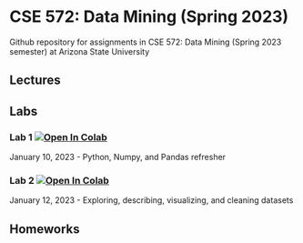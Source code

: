 # CSE 572: Data Mining (Spring 2023)
Github repository for assignments in CSE 572: Data Mining (Spring 2023 semester) at Arizona State University

## Lectures
<!--
### Lecture 1
Introduction to Data Mining [[slides]](https://docs.google.com/presentation/d/e/2PACX-1vQLrdgIC1MQRU4dPc4nNAI_ahNAefuEQGfaIODWCfzlQQZn5PvgRl9bkD7OmRMX_TMACXtanidq_aJ5/pub?start=false&loop=false&delayms=3000)

### Lecture 2
Know your data [[slides]](https://docs.google.com/presentation/d/e/2PACX-1vROcWS6-r8UGZFSAD0Ul_irKzzFVbvFErCROrydCZfTvTFTJM2eXJBvzaLK_q2uVFRmS4RoHu4l7mHO/pub?start=false&loop=false&delayms=3000)

### Lecture 3
Dataset preparation [[slides]](https://docs.google.com/presentation/d/e/2PACX-1vT-xPGsio4Q1VxqIEJGQ3YRTjX0BFskrRNPS6_jMzPiwdSCfDiDuwBGzVLRmfHNQiBHFoJ09hth0ftT/pub?start=false&loop=false&delayms=3000)

### Lecture 4
Nearest neighbor classifiers [[slides]](https://docs.google.com/presentation/d/e/2PACX-1vRkjj2XpvuGmRDpBo1mUMCeukN2UMSCVbh4VrSUp6GmoPhIQ5-e-DZQIztc3amf5ZGt51RuUxWOl5iW/pub?start=false&loop=false&delayms=3000)

### Lecture 5
Tree-based classifiers [[slides]](https://docs.google.com/presentation/d/e/2PACX-1vS_N36Vla6MxMifWD3sMccIDCIpoiSPrMi1FFmOnEeMclQwgLBNYgp5oNpB-Iu9s5aFjRUGGuh5eelw/pub?start=false&loop=false&delayms=3000)

### Lecture 6
Naive Bayes classifier [[slides]](https://docs.google.com/presentation/d/e/2PACX-1vR9IrdIVw6swMz-YLSzcJKCUEDEbjmr1JXxcCic08N4IDPaiZKt4llKxR6Qa40JTmdqEucOH_0uq1sH/pub?start=false&loop=false&delayms=3000)

### Lecture 7
Support vector machines [[slides]](https://docs.google.com/presentation/d/e/2PACX-1vTYUl4Ery8725zCH7jhPIrgdko7HTpJ7bgdqJ_W2nBLk3q2665GglHqSfKCKQMb1ipIG_Wftyb8SntU/pub?start=false&loop=false&delayms=3000)

### Lecture 8
Logistic regression and neural networks [[slides]](https://docs.google.com/presentation/d/e/2PACX-1vT8RsAUYh9OPPH6ILSYJ3j_bdP3zXSgffkYzZosi0zbYtEs7wOT-I0IDN_lSXDmjxpjY9wZMi96Ls1W/pub?start=false&loop=false&delayms=3000)

### Lecture 9
Neural networks [[slides]](https://docs.google.com/presentation/d/e/2PACX-1vTexpzAMh1_ICoMje5CeLDqooLhjXZGV8FtZJV3jSwzo_djkGtARCP8ngVDKYFH5XPpW8j39zyldshS/pub?start=false&loop=false&delayms=3000)

### Lecture 10
Ensemble methods [[slides]](https://docs.google.com/presentation/d/e/2PACX-1vSLKcU4AKu-kKxzeVI-HLn34S_hDCAUpGeLUGPF4iQuW6ElqXZj3Vm_emoEww4fbQA49f1X18U6etYY/pub?start=false&loop=false&delayms=3000)

### Lecture 11
Model selection [[slides]](https://docs.google.com/presentation/d/e/2PACX-1vRDw7IyaiZmSAPnim8hWiUbpThn1MHffsdWLUakjXwAotP9C3Gu5wgP1vfSWdzm7M-K4upk7xc76PI1/pub?start=false&loop=false&delayms=3000)

### Lecture 12
Dimensionality reduction (PCA) [[slides]](https://docs.google.com/presentation/d/e/2PACX-1vS4NkU7C04doObu97lZYqK0fE-3uhbUqAqE91ZNE5HDZORxzD8EQNUOPTMP47bOdAklIC0-xjbvUC4u/pub?start=false&loop=false&delayms=3000)

### Lecture 13
Non-linear dimensionality reduction [[slides]](https://docs.google.com/presentation/d/e/2PACX-1vSRulDWepatn4XnYlfj9oA1gPPfGPGc8hab9-Ya6WIMUKPHHzQdSiPjl-eXe1oYAvTgFhIhU2ZBOu9F/pub?start=false&loop=false&delayms=3000)

### Lecture 14
Pre-trained networks [[slides]](https://docs.google.com/presentation/d/e/2PACX-1vQeto2h0si6nbJ4tl18HfT8I_zSPhSYqlbQA_KnwwznL_nNCoV51lHiQohBBiHhQvRsTpnBcn9XWnuk/pub?start=false&loop=false&delayms=3000)

### Lecture 15
Clustering (including k-means) [[slides]](https://docs.google.com/presentation/d/e/2PACX-1vTnNw6KR7kRFvykyKQ_KYEOEzPGSuLjJug6AEu8rkoY9LH1-R5iVZdobMA00auWhjFFHcEAbkFRS9JN/pub?start=false&loop=false&delayms=3000)

### Lecture 16
Hierarchical and density-based clustering [[slides]](https://docs.google.com/presentation/d/e/2PACX-1vSZQ_wLOXKUrp1E57HKfY_FOAqkET5RkIpTpCHENKGvPgvj2U0KoDm922Xyc2OzxYjqWnwh-v3AUor0/pub?start=false&loop=false&delayms=3000)

### Lecture 17
Fuzzy clustering and cluster validity [[slides]](https://docs.google.com/presentation/d/e/2PACX-1vSdKQnBfbLB-8CjK9kCYE7b0vqHNsCrAYGs7JjyRVUjmIfIdv0KcJwasaSVMB_wZZSjtdAiuspZwlgX/pub?start=false&loop=false&delayms=3000)

### Lecture 18
Anomaly detection [[slides]](https://docs.google.com/presentation/d/e/2PACX-1vQzH6gxqbF4oA5HMUPqc5bnhEbVDsH3y0qGRuFaPAafuX4qunZkxXmSQ6Mi142GnCMHP-ZWeq4WEb20/pub?start=false&loop=false&delayms=3000)

### Lecture 19
Anomaly detection part 2 [[slides]](https://docs.google.com/presentation/d/e/2PACX-1vQeK1wqxUytMD43yJdDbVLvOa6slc275cA2Bbz_UDkotRc0QWqyMadpN5JKg5coZtD3LNcrM9rE6eFM/pub?start=true&loop=false&delayms=3000)

### Lecture 20
Anomaly detection part 3 [[slides]](https://docs.google.com/presentation/d/e/2PACX-1vRCucatwAFoJxpbCPwRipy3s20xqiOeaMc9tjT1x3cGHMYwbRYuxf3pgCDh0f0N39BU4csotaorcetJ/pub?start=false&loop=false&delayms=3000)

### Lecture 21
Research case study: anomaly detection [[slides]](https://docs.google.com/presentation/d/e/2PACX-1vQLWkB1C-t_rB8DYWhTD-_xYz0xDhcPCKF9rpjI_zW0ZDvhqwXzjYmLdxJaSoPXd-A7RHru9uQ24iBh/pub?start=false&loop=false&delayms=3000) -->

## Labs

### Lab 1 [![Open In Colab](https://colab.research.google.com/assets/colab-badge.svg)](https://colab.research.google.com/github/kerner-lab/cse572-spring2023/blob/main/labs/CSE572-Lab1.ipynb)
January 10, 2023 - Python, Numpy, and Pandas refresher

### Lab 2 [![Open In Colab](https://colab.research.google.com/assets/colab-badge.svg)](https://colab.research.google.com/github/kerner-lab/cse572-spring2023/blob/main/labs/CSE572-Lab2.ipynb)
January 12, 2023 - Exploring, describing, visualizing, and cleaning datasets

<!-- ### Lab 3 [![Open In Colab](https://colab.research.google.com/assets/colab-badge.svg)](https://colab.research.google.com/github/kerner-lab/cse572-fall2022/blob/main/labs/CSE572-Lab3.ipynb)
August 29, 2022 - Dataset preparation (sampling, splitting, and scaling)

### Lab 4 [![Open In Colab](https://colab.research.google.com/assets/colab-badge.svg)](https://colab.research.google.com/github/kerner-lab/cse572-fall2022/blob/main/labs/CSE572-Lab4.ipynb)
September 12, 2022 - Classification (k nearest neighbors, decision trees, and random forests)

### Lab 5 [![Open In Colab](https://colab.research.google.com/assets/colab-badge.svg)](https://colab.research.google.com/github/kerner-lab/cse572-fall2022/blob/main/labs/CSE572-Lab5.ipynb)
September 14, 2022 - Naive Bayes classifier

### Lab 6 [![Open In Colab](https://colab.research.google.com/assets/colab-badge.svg)](https://colab.research.google.com/github/kerner-lab/cse572-fall2022/blob/main/labs/CSE572-Lab6.ipynb)
September 19, 2022 - Support vector machines

### Lab 7 [![Open In Colab](https://colab.research.google.com/assets/colab-badge.svg)](https://colab.research.google.com/github/kerner-lab/cse572-fall2022/blob/main/labs/CSE572-Lab7.ipynb)
September 21, 2022 - Logistic regression

### Lab 8 [![Open In Colab](https://colab.research.google.com/assets/colab-badge.svg)](https://colab.research.google.com/github/kerner-lab/cse572-fall2022/blob/main/labs/CSE572-Lab8.ipynb)
September 26, 2022 - Neural networks

### Lab 9 [![Open In Colab](https://colab.research.google.com/assets/colab-badge.svg)](https://colab.research.google.com/github/kerner-lab/cse572-fall2022/blob/main/labs/CSE572-Lab9.ipynb)
September 28, 2022 - Ensemble methods

### Lab 10 [![Open In Colab](https://colab.research.google.com/assets/colab-badge.svg)](https://colab.research.google.com/github/kerner-lab/cse572-fall2022/blob/main/labs/CSE572-Lab10.ipynb)
October 3, 2022 - Model selection

### Lab 11 [![Open In Colab](https://colab.research.google.com/assets/colab-badge.svg)](https://colab.research.google.com/github/kerner-lab/cse572-fall2022/blob/main/labs/CSE572-Lab11.ipynb)
October 5, 2022 - Dimensionality reduction with PCA

### Lab 12 [![Open In Colab](https://colab.research.google.com/assets/colab-badge.svg)](https://colab.research.google.com/github/kerner-lab/cse572-fall2022/blob/main/labs/CSE572-Lab12.ipynb)
October 17, 2022 - Non-linear dimensionality reduction

### Lab 13 [![Open In Colab](https://colab.research.google.com/assets/colab-badge.svg)](https://colab.research.google.com/github/kerner-lab/cse572-fall2022/blob/main/labs/CSE572-Lab13.ipynb)
October 19, 2022 - Pre-trained networks

### Lab 14 [![Open In Colab](https://colab.research.google.com/assets/colab-badge.svg)](https://colab.research.google.com/github/kerner-lab/cse572-fall2022/blob/main/labs/CSE572-Lab14.ipynb)
October 24, 2022 - Clustering (including k-means)

### Lab 15 [![Open In Colab](https://colab.research.google.com/assets/colab-badge.svg)](https://colab.research.google.com/github/kerner-lab/cse572-fall2022/blob/main/labs/CSE572-Lab15.ipynb)
October 26, 2022 - Hierarchical and density-based clustering

### Lab 16 [![Open In Colab](https://colab.research.google.com/assets/colab-badge.svg)](https://colab.research.google.com/github/kerner-lab/cse572-fall2022/blob/main/labs/CSE572-Lab16.ipynb)
October 31, 2022 - Cluster validity measures

### Lab 17 [![Open In Colab](https://colab.research.google.com/assets/colab-badge.svg)](https://colab.research.google.com/github/kerner-lab/cse572-fall2022/blob/main/labs/CSE572-Lab17.ipynb)
November 7, 2022 - Anomaly detection

### Lab 18 [![Open In Colab](https://colab.research.google.com/assets/colab-badge.svg)](https://colab.research.google.com/github/kerner-lab/cse572-fall2022/blob/main/labs/CSE572-Lab18.ipynb)
November 9, 2022 - Anomaly detection (reconstruction-based approaches) -->

## Homeworks

<!-- ### Homework 1 [![Open In Colab](https://colab.research.google.com/assets/colab-badge.svg)](https://colab.research.google.com/github/kerner-lab/cse572-fall2022/blob/main/homework/cse572-homework1.ipynb)
Classification methods. Assigned: September 28, 2022. Due: October 12, 2022.

### Homework 2 [![Open In Colab](https://colab.research.google.com/assets/colab-badge.svg)](https://colab.research.google.com/github/kerner-lab/cse572-fall2022/blob/main/homework/cse572-homework2.ipynb)
Dimensionality reduction. Assigned: October 19, 2022. Due: October 31, 2022.

### Homework 3 [![Open In Colab](https://colab.research.google.com/assets/colab-badge.svg)](https://colab.research.google.com/github/kerner-lab/cse572-fall2022/blob/main/homework/cse572-homework3.ipynb)
Dimensionality reduction. Assigned: October 19, 2022. Due: November 9, 2022.

### Homework 4 [![Open In Colab](https://colab.research.google.com/assets/colab-badge.svg)](https://colab.research.google.com/github/kerner-lab/cse572-fall2022/blob/main/homework/cse572-homework4.ipynb)
Novelty detection. Assigned: November 12, 2022. Due: November 28, 2022.
 -->
